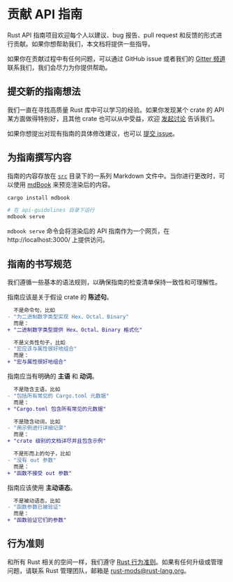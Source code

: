 # 贡献 API 指南

Rust API 指南项目欢迎每个人以建议、bug 报告、pull request 和反馈的形式进行贡献。如果你想帮助我们，本文档将提供一些指导。

如果你在贡献过程中有任何问题，可以通过 GitHub issue 或者我们的 [Gitter 频道] 联系我们，我们会尽力为你提供帮助。

[Gitter 频道]: https://gitter.im/rust-impl-period/WG-libs-guidelines

## 提交新的指南想法

我们一直在寻找高质量 Rust 库中可以学习的经验。如果你发现某个 crate 的 API 某方面做得特别好，且其他 crate 也可以从中受益，欢迎 [发起讨论] 告诉我们。

如果你想提出对现有指南的具体修改建议，也可以 [提交 issue]。

[发起讨论]: https://github.com/rust-lang/api-guidelines/discussions/new  
[提交 issue]: https://github.com/rust-lang/api-guidelines/issues/new

## 为指南撰写内容

指南的内容存放在 [`src`] 目录下的一系列 Markdown 文件中。当你进行更改时，可以使用 [mdBook] 来预览渲染后的内容。

[`src`]: https://github.com/rust-lang/api-guidelines/tree/master/src  
[mdBook]: https://github.com/azerupi/mdBook

```sh
cargo install mdbook

# 在 api-guidelines 目录下运行
mdbook serve
```

`mdbook serve` 命令会将渲染后的 API 指南作为一个网页，在 http://localhost:3000/ 上提供访问。

## 指南的书写规范

我们遵循一些基本的语法规则，以确保指南的检查清单保持一致性和可理解性。

指南应该是关于假设 crate 的 **陈述句**。

```diff
  不是命令句，比如
- "为二进制数字类型实现 Hex、Octal、Binary"
  而是：
+ "二进制数字类型提供 Hex、Octal、Binary 格式化"

  不是义务性句子，比如
- "宏应该与属性很好地组合"
  而是：
+ "宏与属性很好地组合"
```

指南应当有明确的 **主语** 和 **动词**。

```diff
  不是隐含主语，比如
- "包括所有常见的 Cargo.toml 元数据"
  而是：
+ "Cargo.toml 包含所有常见的元数据"

  不是隐含动词，比如
- "用示例进行详细记录"
  而是：
+ "crate 级别的文档详尽并且包含示例"

  不是形而上的句子，比如
- "没有 out 参数"
  而是：
+ "函数不接受 out 参数"
```

指南应该使用 **主动语态**。

```diff
  不是被动语态，比如
- "函数参数已被验证"
  而是：
+ "函数验证它们的参数"
```

## 行为准则

和所有 Rust 相关的空间一样，我们遵守 [Rust 行为准则]。如果有任何升级或管理问题，请联系 Rust 管理团队，邮箱是 rust-mods@rust-lang.org。

[Rust 行为准则]: https://www.rust-lang.org/policies/code-of-conduct